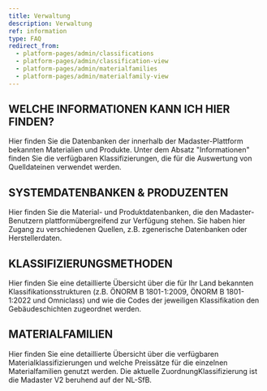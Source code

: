 ```yaml
---
title: Verwaltung
description: Verwaltung
ref: information
type: FAQ
redirect_from:
  - platform-pages/admin/classifications
  - platform-pages/admin/classification-view
  - platform-pages/admin/materialfamilies
  - platform-pages/admin/materialfamily-view
---
```


## WELCHE INFORMATIONEN KANN ICH HIER FINDEN?
Hier finden Sie die Datenbanken der innerhalb der Madaster-Plattform bekannten Materialien und Produkte. Unter dem Absatz "Informationen" finden Sie die verfügbaren Klassifizierungen, die für die Auswertung von Quelldateinen verwendet werden.

## SYSTEMDATENBANKEN & PRODUZENTEN
Hier finden Sie die Material- und Produktdatenbanken, die den Madaster-Benutzern plattformübergreifend zur Verfügung stehen. Sie haben hier Zugang zu verschiedenen Quellen, z.B. zgenerische Datenbanken oder Herstellerdaten.

## KLASSIFIZIERUNGSMETHODEN
Hier finden Sie eine detaillierte Übersicht über die für Ihr Land bekannten Klassifikationsstrukturen (z.B. ÖNORM B 1801-1:2009, ÖNORM B 1801-1:2022 und Omniclass) und wie die Codes der jeweiligen Klassifikation den Gebäudeschichten zugeordnet werden.

## MATERIALFAMILIEN
Hier finden Sie eine detaillierte Übersicht über die verfügbaren Materialklassifizierungen und welche Preissätze für die einzelnen Materialfamilien genutzt werden. Die aktuelle ZuordnungKlassifizierung ist die Madaster V2 beruhend auf der NL-SfB.
